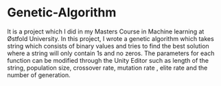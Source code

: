 # Genetic-Algorithm
It is a project which I did in my Masters Course in Machine learning at Østfold University. In this project, 
I wrote a genetic algorithm which takes string which consists of binary values and tries to find the best solution
where a string will only contain 1s and no zeros. The parameters for each function can be modified through the 
Unity Editor such as length of the string, population size, crossover rate, mutation rate , elite rate and the 
number of generation.
